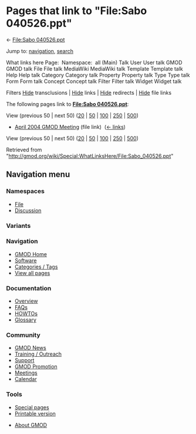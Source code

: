 <div id="mw-page-base" class="noprint">

</div>

<div id="mw-head-base" class="noprint">

</div>

<div id="content" class="mw-body" role="main">

<span id="top"></span>

<div id="mw-js-message" style="display:none;">

</div>



# <span dir="auto">Pages that link to "File:Sabo 040526.ppt"</span>

<div id="bodyContent">

<div id="contentSub">

← [File:Sabo
040526.ppt](/wiki/File:Sabo_040526.ppt "File:Sabo 040526.ppt")

</div>

<div id="jump-to-nav" class="mw-jump">

Jump to: [navigation](#mw-navigation), [search](#p-search)

</div>

<div id="mw-content-text">

What links here Page:  Namespace:  all (Main) Talk User User talk GMOD
GMOD talk File File talk MediaWiki MediaWiki talk Template Template talk
Help Help talk Category Category talk Property Property talk Type Type
talk Form Form talk Concept Concept talk Filter Filter talk Widget
Widget talk

Filters
[Hide](/mediawiki/index.php?title=Special:WhatLinksHere/File:Sabo_040526.ppt&hidetrans=1 "Special:WhatLinksHere/File:Sabo 040526.ppt")
transclusions \|
[Hide](/mediawiki/index.php?title=Special:WhatLinksHere/File:Sabo_040526.ppt&hidelinks=1 "Special:WhatLinksHere/File:Sabo 040526.ppt")
links \|
[Hide](/mediawiki/index.php?title=Special:WhatLinksHere/File:Sabo_040526.ppt&hideredirs=1 "Special:WhatLinksHere/File:Sabo 040526.ppt")
redirects \|
[Hide](/mediawiki/index.php?title=Special:WhatLinksHere/File:Sabo_040526.ppt&hideimages=1 "Special:WhatLinksHere/File:Sabo 040526.ppt")
file links

The following pages link to **[File:Sabo
040526.ppt](/wiki/File:Sabo_040526.ppt "File:Sabo 040526.ppt")**:

View (previous 50 \| next 50)
([20](/mediawiki/index.php?title=Special:WhatLinksHere/File:Sabo_040526.ppt&limit=20 "Special:WhatLinksHere/File:Sabo 040526.ppt")
\|
[50](/mediawiki/index.php?title=Special:WhatLinksHere/File:Sabo_040526.ppt&limit=50 "Special:WhatLinksHere/File:Sabo 040526.ppt")
\|
[100](/mediawiki/index.php?title=Special:WhatLinksHere/File:Sabo_040526.ppt&limit=100 "Special:WhatLinksHere/File:Sabo 040526.ppt")
\|
[250](/mediawiki/index.php?title=Special:WhatLinksHere/File:Sabo_040526.ppt&limit=250 "Special:WhatLinksHere/File:Sabo 040526.ppt")
\|
[500](/mediawiki/index.php?title=Special:WhatLinksHere/File:Sabo_040526.ppt&limit=500 "Special:WhatLinksHere/File:Sabo 040526.ppt"))

- [April 2004 GMOD
  Meeting](/wiki/April_2004_GMOD_Meeting "April 2004 GMOD Meeting")
  (file link) ‎ <span class="mw-whatlinkshere-tools">([←
  links](/mediawiki/index.php?title=Special:WhatLinksHere&target=April+2004+GMOD+Meeting "Special:WhatLinksHere"))</span>

View (previous 50 \| next 50)
([20](/mediawiki/index.php?title=Special:WhatLinksHere/File:Sabo_040526.ppt&limit=20 "Special:WhatLinksHere/File:Sabo 040526.ppt")
\|
[50](/mediawiki/index.php?title=Special:WhatLinksHere/File:Sabo_040526.ppt&limit=50 "Special:WhatLinksHere/File:Sabo 040526.ppt")
\|
[100](/mediawiki/index.php?title=Special:WhatLinksHere/File:Sabo_040526.ppt&limit=100 "Special:WhatLinksHere/File:Sabo 040526.ppt")
\|
[250](/mediawiki/index.php?title=Special:WhatLinksHere/File:Sabo_040526.ppt&limit=250 "Special:WhatLinksHere/File:Sabo 040526.ppt")
\|
[500](/mediawiki/index.php?title=Special:WhatLinksHere/File:Sabo_040526.ppt&limit=500 "Special:WhatLinksHere/File:Sabo 040526.ppt"))

</div>

<div class="printfooter">

Retrieved from
"<http://gmod.org/wiki/Special:WhatLinksHere/File:Sabo_040526.ppt>"

</div>

<div id="catlinks" class="catlinks catlinks-allhidden">

</div>

<div class="visualClear">

</div>

</div>

</div>

<div id="mw-navigation">

## Navigation menu

<div id="mw-head">



<div id="left-navigation">

<div id="p-namespaces" class="vectorTabs" role="navigation"
aria-labelledby="p-namespaces-label">

### Namespaces

- <span id="ca-nstab-image"><a href="/wiki/File:Sabo_040526.ppt" accesskey="c"
  title="View the file page [c]">File</a></span>
- <span id="ca-talk"><a
  href="/mediawiki/index.php?title=File_talk:Sabo_040526.ppt&amp;action=edit&amp;redlink=1"
  accesskey="t"
  title="Discussion about the content page [t]">Discussion</a></span>

</div>

<div id="p-variants" class="vectorMenu emptyPortlet" role="navigation"
aria-labelledby="p-variants-label">

### 

### Variants[](#)

<div class="menu">

</div>

</div>

</div>





</div>

</div>

</div>

<div id="mw-panel">

<div id="p-logo" role="banner">

<a href="/wiki/Main_Page"
style="background-image: url(http://gmod.org/images/GMOD-cogs.png);"
title="Visit the main page"></a>

</div>

<div id="p-Navigation" class="portal" role="navigation"
aria-labelledby="p-Navigation-label">

### Navigation

<div class="body">

- <span id="n-GMOD-Home">[GMOD Home](/wiki/Main_Page)</span>
- <span id="n-Software">[Software](/wiki/GMOD_Components)</span>
- <span id="n-Categories-.2F-Tags">[Categories /
  Tags](/wiki/Categories)</span>
- <span id="n-View-all-pages">[View all
  pages](/wiki/Special:AllPages)</span>

</div>

</div>

<div id="p-Documentation" class="portal" role="navigation"
aria-labelledby="p-Documentation-label">

### Documentation

<div class="body">

- <span id="n-Overview">[Overview](/wiki/Overview)</span>
- <span id="n-FAQs">[FAQs](/wiki/Category:FAQ)</span>
- <span id="n-HOWTOs">[HOWTOs](/wiki/Category:HOWTO)</span>
- <span id="n-Glossary">[Glossary](/wiki/Glossary)</span>

</div>

</div>

<div id="p-Community" class="portal" role="navigation"
aria-labelledby="p-Community-label">

### Community

<div class="body">

- <span id="n-GMOD-News">[GMOD News](/wiki/GMOD_News)</span>
- <span id="n-Training-.2F-Outreach">[Training /
  Outreach](/wiki/Training_and_Outreach)</span>
- <span id="n-Support">[Support](/wiki/Support)</span>
- <span id="n-GMOD-Promotion">[GMOD
  Promotion](/wiki/GMOD_Promotion)</span>
- <span id="n-Meetings">[Meetings](/wiki/Meetings)</span>
- <span id="n-Calendar">[Calendar](/wiki/Calendar)</span>

</div>

</div>

<div id="p-tb" class="portal" role="navigation"
aria-labelledby="p-tb-label">

### Tools

<div class="body">

- <span id="t-specialpages"><a href="/wiki/Special:SpecialPages" accesskey="q"
  title="A list of all special pages [q]">Special pages</a></span>
- <span id="t-print"><a
  href="/mediawiki/index.php?title=Special:WhatLinksHere/File:Sabo_040526.ppt&amp;printable=yes"
  rel="alternate" accesskey="p"
  title="Printable version of this page [p]">Printable version</a></span>

</div>

</div>

</div>

</div>

<div id="footer" role="contentinfo">

- <span id="footer-places-about">[About
  GMOD](/wiki/GMOD:About "GMOD:About")</span>

<!-- -->






</div>
